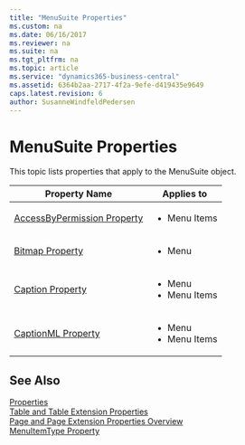 ```yaml
---
title: "MenuSuite Properties"
ms.custom: na
ms.date: 06/16/2017
ms.reviewer: na
ms.suite: na
ms.tgt_pltfrm: na
ms.topic: article
ms.service: "dynamics365-business-central"
ms.assetid: 6364b2aa-2717-4f2a-9efe-d419435e9649
caps.latest.revision: 6
author: SusanneWindfeldPedersen
---
```



# MenuSuite Properties
This topic lists properties that apply to the MenuSuite object.    

|Property Name|Applies to|
|-------------|-----------| 
|[AccessByPermission Property](devenv-accessbypermission-property.md)|<ul><li>Menu Items</li></ul>| 
|[Bitmap Property](devenv-bitmap-property.md)|<ul><li>Menu</li></ul>|
|[Caption Property](devenv-caption-property.md)|<ul><li>Menu</li><li>Menu Items</li></ul>|
|[CaptionML Property](devenv-captionml-property.md)|<ul><li>Menu</li><li>Menu Items</li></ul>|

<!--

## Menu Properties

The following properties apply to Menus on MenuSuite objects.

|Property Name|MenuSuite Object|
|-------------|-----------|
|[Bitmap Property](devenv-bitmap-property.md)|X|
|[Caption Property](devenv-caption-property.md)|X|
|[CaptionML Property](devenv-captionml-property.md)|X|

## Menu Item Properties  

 The following properties apply to **Menu Items** in MenuSuite objects.

|Property Name|MenuSuite Object|
|-------------|-----------|
|[AccessByPermission Property](devenv-accessbypermission-property.md)|X|
|[Caption Property](devenv-caption-property.md)|X|
|[CaptionML Property](devenv-captionml-property.md)|X| 

-->

## See Also  
[Properties](devenv-properties.md)  
[Table and Table Extension Properties](devenv-table-properties.md)  
[Page and Page Extension Properties Overview](devenv-page-property-overview.md)  
[MenuItemType Property](devenv-menuitemtype-property.md)  
